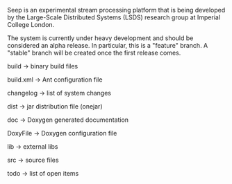 Seep is an experimental stream processing platform that is being developed by the Large-Scale Distributed Systems (LSDS) research group at Imperial College London. 

The system is currently under heavy development and should be considered an alpha release. In particular, this is a "feature" branch. A "stable" branch will be created once the first release comes.

build -> binary build files

build.xml -> Ant configuration file 

changelog -> list of system changes

dist -> jar distribution file (onejar) 

doc -> Doxygen generated documentation 

DoxyFile -> Doxygen configuration file 

lib -> external libs 

src -> source files

todo -> list of open items
